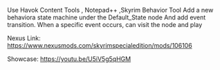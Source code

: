 Use Havok Content Tools , Notepad++ ,Skyrim Behavior Tool
Add a new behaviora state machine under the Default_State node
And add event transition. When a specific event occurs, can visit the node and play

Nexus Link: https://www.nexusmods.com/skyrimspecialedition/mods/106106

Showcase: https://youtu.be/U5iV5g5qHGM
